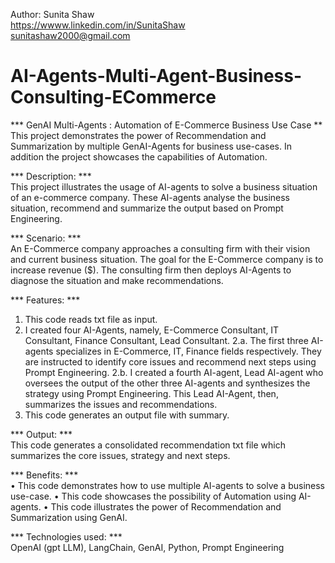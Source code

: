 Author: Sunita Shaw       
https://wwww.linkedin.com/in/SunitaShaw         
sunitashaw2000@gmail.com

# AI-Agents-Multi-Agent-Business-Consulting-ECommerce    

*** GenAI Multi-Agents : Automation of E-Commerce Business Use Case **     
This project demonstrates the power of Recommendation and Summarization by multiple GenAI-Agents for business use-cases. In addition the project showcases the capabilities of Automation.

*** Description: ***      
This project illustrates the usage of AI-agents to solve a business situation of an e-commerce company. These AI-agents analyse the business situation, recommend and summarize the output based on Prompt Engineering. 

*** Scenario: ***      
An E-Commerce company approaches a consulting firm with their vision and current business situation. The goal for the E-Commerce company is to increase revenue ($). The consulting firm then deploys AI-Agents to diagnose the situation and make recommendations.

*** Features: ***      
1. This code reads txt file as input.
2. I created four AI-Agents, namely, E-Commerce Consultant, IT Consultant, Finance Consultant, Lead Consultant.
2.a.	The first three AI-agents specializes in E-Commerce, IT, Finance fields respectively. They are instructed to identify core issues and recommend next steps using Prompt Engineering. 
2.b.	I created a fourth AI-agent, Lead AI-agent who oversees the output of the other three AI-agents and synthesizes the strategy using Prompt Engineering. This Lead AI-Agent, then, summarizes the issues and recommendations.
3. This code generates an output file with summary.

*** Output: ***        
This code generates a consolidated recommendation txt file which summarizes the core issues, strategy and next steps.

*** Benefits: ***       
•	This code demonstrates how to use multiple AI-agents to solve a business use-case.
•	This code showcases the possibility of Automation using AI-agents.
•	This code illustrates the power of Recommendation and Summarization using GenAI.

*** Technologies used: ***       
OpenAI (gpt LLM), LangChain, GenAI, Python, Prompt Engineering
